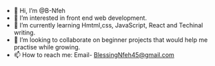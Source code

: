 - 👋 Hi, I’m @B-Nfeh
- 👀 I’m interested in front end web development.
- 🌱 I’m currently learning Hmtml,css, JavaScript, React and Techinal writing.
- 💞️ I’m looking to collaborate on beginner projects that would help me practise while growing.
- 📫 How to reach me:
Email- BlessingNfeh45@gmail.com

<!---
B-Nfeh/B-Nfeh is a ✨ special ✨ repository because its `README.md` (this file) appears on your GitHub profile.
You can click the Preview link to take a look at your changes.
--->
